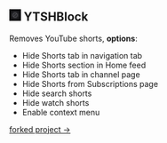 
## <img alt="Icon" width="21" src="https://raw.githubusercontent.com/gravadox/YTSHBlock/refs/heads/main/icons/icon-96.png" style="max-width: 100%;"> YTSHBlock

Removes YouTube shorts,
**options**:
-   Hide Shorts tab in navigation tab
-   Hide Shorts section in Home feed
-   Hide Shorts tab in channel page
-   Hide Shorts from Subscriptions page
-   Hide search shorts
-   Hide watch shorts
-   Enable context menu

[forked project ->](https://github.com/raven0230/Remove-Youtube-Shorts)
